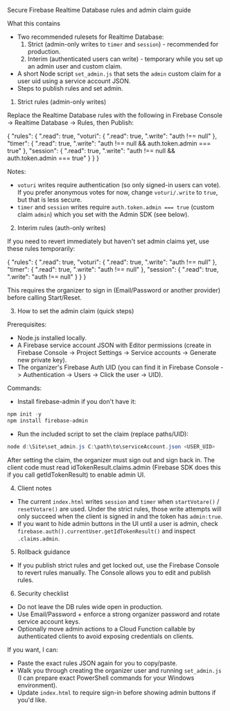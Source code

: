 Secure Firebase Realtime Database rules and admin claim guide

What this contains
- Two recommended rulesets for Realtime Database:
  1) Strict (admin-only writes to `timer` and `session`) - recommended for production.
  2) Interim (authenticated users can write) - temporary while you set up an admin user and custom claim.
- A short Node script `set_admin.js` that sets the `admin` custom claim for a user uid using a service account JSON.
- Steps to publish rules and set admin.

1) Strict rules (admin-only writes)

Replace the Realtime Database rules with the following in Firebase Console -> Realtime Database -> Rules, then Publish:

{
  "rules": {
    ".read": true,
    "voturi": {
      ".read": true,
      ".write": "auth !== null"
    },
    "timer": {
      ".read": true,
      ".write": "auth !== null && auth.token.admin === true"
    },
    "session": {
      ".read": true,
      ".write": "auth !== null && auth.token.admin === true"
    }
  }
}

Notes:
- `voturi` writes require authentication (so only signed-in users can vote). If you prefer anonymous votes for now, change `voturi/.write` to `true`, but that is less secure.
- `timer` and `session` writes require `auth.token.admin === true` (custom claim `admin`) which you set with the Admin SDK (see below).

2) Interim rules (auth-only writes)

If you need to revert immediately but haven't set admin claims yet, use these rules temporarily:

{
  "rules": {
    ".read": true,
    "voturi": {
      ".read": true,
      ".write": "auth !== null"
    },
    "timer": {
      ".read": true,
      ".write": "auth !== null"
    },
    "session": {
      ".read": true,
      ".write": "auth !== null"
    }
  }
}

This requires the organizer to sign in (Email/Password or another provider) before calling Start/Reset.

3) How to set the admin claim (quick steps)

Prerequisites:
- Node.js installed locally.
- A Firebase service account JSON with Editor permissions (create in Firebase Console -> Project Settings -> Service accounts -> Generate new private key).
- The organizer's Firebase Auth UID (you can find it in Firebase Console -> Authentication -> Users -> Click the user -> UID).

Commands:
- Install firebase-admin if you don't have it:

```powershell
npm init -y
npm install firebase-admin
```

- Run the included script to set the claim (replace paths/UID):

```powershell
node d:\Site\set_admin.js C:\path\to\serviceAccount.json <USER_UID>
```

After setting the claim, the organizer must sign out and sign back in. The client code must read idTokenResult.claims.admin (Firebase SDK does this if you call getIdTokenResult) to enable admin UI.

4) Client notes
- The current `index.html` writes `session` and `timer` when `startVotare()` / `resetVotare()` are used. Under the strict rules, those write attempts will only succeed when the client is signed in and the token has `admin:true`.
- If you want to hide admin buttons in the UI until a user is admin, check `firebase.auth().currentUser.getIdTokenResult()` and inspect `.claims.admin`.

5) Rollback guidance
- If you publish strict rules and get locked out, use the Firebase Console to revert rules manually. The Console allows you to edit and publish rules.

6) Security checklist
- Do not leave the DB rules wide open in production.
- Use Email/Password + enforce a strong organizer password and rotate service account keys.
- Optionally move admin actions to a Cloud Function callable by authenticated clients to avoid exposing credentials on clients.

If you want, I can:
- Paste the exact rules JSON again for you to copy/paste.
- Walk you through creating the organizer user and running `set_admin.js` (I can prepare exact PowerShell commands for your Windows environment).
- Update `index.html` to require sign-in before showing admin buttons if you'd like.
